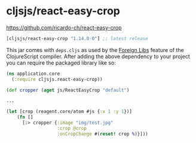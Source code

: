 # cljsjs/react-easy-crop

https://github.com/ricardo-ch/react-easy-crop


[](dependency)
```clojure
[cljsjs/react-easy-crop "1.14.0-0"] ;; latest release
```
[](/dependency)

This jar comes with `deps.cljs` as used by the [Foreign Libs][flibs] feature
of the ClojureScript compiler. After adding the above dependency to your project
you can require the packaged library like so:

```clojure
(ns application.core
  (:require cljsjs.react-easy-crop))

(def cropper (aget js/ReactEasyCrop "default")

...

(let [crop (reagent.core/atom #js {:x 1 :y 1})]
    (fn []
      [:> cropper {:image "img/test.jpg"
                   :crop @crop
                   :onCropChange #(reset! crop %)}]))
```

[flibs]: https://clojurescript.org/reference/packaging-foreign-deps

